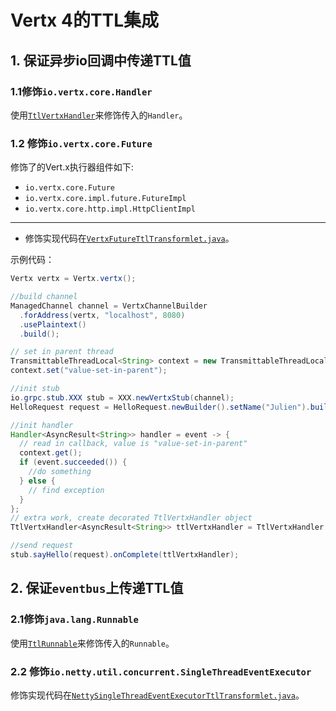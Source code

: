 # Vertx 4的TTL集成

## 1. 保证异步io回调中传递TTL值

### 1.1修饰`io.vertx.core.Handler`

使用[`TtlVertxHandler`](src/main/java/com/alibaba/ttl/integration/vertx3/TtlVertxHandler.java)来修饰传入的`Handler`。

### 1.2 修饰`io.vertx.core.Future`

修饰了的Vert.x执行器组件如下:
- `io.vertx.core.Future`
- `io.vertx.core.impl.future.FutureImpl`
- `io.vertx.core.http.impl.HttpClientImpl`
---
- 修饰实现代码在[`VertxFutureTtlTransformlet.java`](src/main/java/com/alibaba/ttl/integration/vertx3/agent/transformlet/VertxFutureTtlTransformlet.java)。

示例代码：

```java
Vertx vertx = Vertx.vertx();

//build channel
ManagedChannel channel = VertxChannelBuilder
  .forAddress(vertx, "localhost", 8080)
  .usePlaintext()
  .build();

// set in parent thread
TransmittableThreadLocal<String> context = new TransmittableThreadLocal<>();
context.set("value-set-in-parent");

//init stub
io.grpc.stub.XXX stub = XXX.newVertxStub(channel);
HelloRequest request = HelloRequest.newBuilder().setName("Julien").build();

//init handler
Handler<AsyncResult<String>> handler = event -> {
  // read in callback, value is "value-set-in-parent"
  context.get();
  if (event.succeeded()) {
    //do something
  } else {
    // find exception
  }
};
// extra work, create decorated TtlVertxHandler object
TtlVertxHandler<AsyncResult<String>> ttlVertxHandler = TtlVertxHandler.get(handler);

//send request
stub.sayHello(request).onComplete(ttlVertxHandler);
```

    
## 2. 保证`eventbus`上传递TTL值

### 2.1修饰`java.lang.Runnable`
使用[`TtlRunnable`](../../src/main/java/com/alibaba/ttl/TtlRunnable.java)来修饰传入的`Runnable`。

### 2.2 修饰`io.netty.util.concurrent.SingleThreadEventExecutor`

修饰实现代码在[`NettySingleThreadEventExecutorTtlTransformlet.java`](src/main/java/com/alibaba/ttl/integration/vertx3/agent/transformlet/NettySingleThreadEventExecutorTtlTransformlet.java)。
